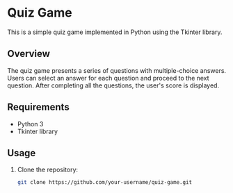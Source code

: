 # Quiz Game

This is a simple quiz game implemented in Python using the Tkinter library.

## Overview

The quiz game presents a series of questions with multiple-choice answers. Users can select an answer for each question and proceed to the next question. After completing all the questions, the user's score is displayed.

## Requirements

- Python 3
- Tkinter library 

## Usage

1. Clone the repository:

   ```bash
   git clone https://github.com/your-username/quiz-game.git


